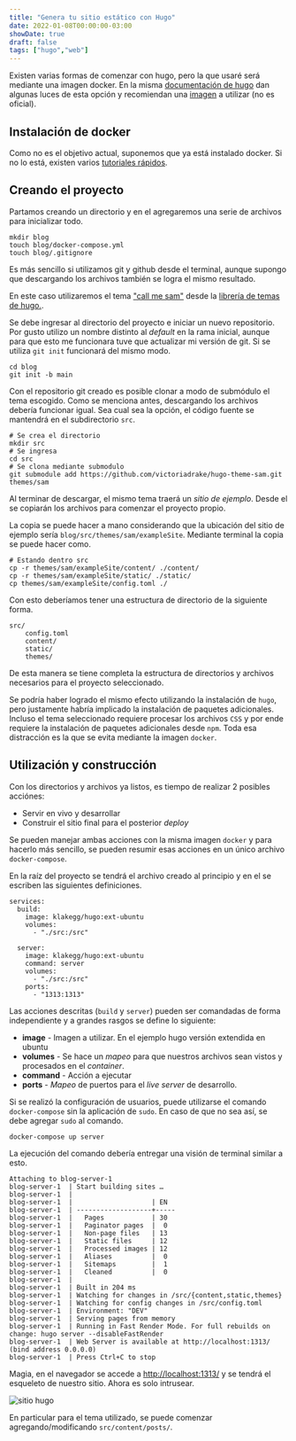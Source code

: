 ```yaml
---
title: "Genera tu sitio estático con Hugo"
date: 2022-01-08T00:00:00-03:00
showDate: true
draft: false
tags: ["hugo","web"]
---
```


Existen varias formas de comenzar con hugo, pero la que usaré será mediante una imagen
docker. En la misma [documentación de hugo]([www.google.cl](https://gohugo.io/getting-started/installing/#docker)) dan algunas luces de esta opción y
recomiendan una [imagen](https://hub.docker.com/r/klakegg/hugo/) a utilizar (no es oficial).

## Instalación de docker

Como no es el objetivo actual, suponemos que ya está instalado docker. Si no lo está, existen varios [tutoriales rápidos](https://docs.docker.com/engine/install/).

## Creando el proyecto

Partamos creando un directorio y en el agregaremos una serie de archivos para inicializar todo.
```
mkdir blog
touch blog/docker-compose.yml
touch blog/.gitignore
```
Es más sencillo si utilizamos git y github desde el terminal, aunque supongo que descargando los archivos también se logra el mismo resultado.

En este caso utilizaremos el tema ["call me sam"](https://themes.gohugo.io/themes/hugo-theme-sam/) desde la [librería de temas de hugo.](https://themes.gohugo.io/).

Se debe ingresar al directorio del proyecto e iniciar un nuevo repositorio. Por gusto utilizo un nombre distinto al *default* en la rama inicial, aunque para que esto me funcionara tuve que actualizar mi versión de git. Si se utiliza `git init` funcionará del mismo modo.
```
cd blog
git init -b main
```
Con el repositorio git creado es posible clonar a modo de submódulo el tema escogido. Como se menciona antes, descargando los archivos debería funcionar igual. Sea cual sea la opción, el código fuente se mantendrá en el subdirectorio `src`.
```
# Se crea el directorio
mkdir src
# Se ingresa
cd src
# Se clona mediante submodulo
git submodule add https://github.com/victoriadrake/hugo-theme-sam.git themes/sam
```
Al terminar de descargar, el mismo tema traerá un *sitio de ejemplo*. Desde el se copiarán los archivos para comenzar el proyecto propio.

La copia se puede hacer a mano considerando que la ubicación del sitio de ejemplo sería `blog/src/themes/sam/exampleSite`. Mediante terminal la copia se puede hacer como.
```
# Estando dentro src
cp -r themes/sam/exampleSite/content/ ./content/
cp -r themes/sam/exampleSite/static/ ./static/
cp themes/sam/exampleSite/config.toml ./
```
Con esto deberíamos tener una estructura de directorio de la siguiente forma.
```
src/
    config.toml
    content/
    static/
    themes/
```
De esta manera se tiene completa la estructura de directorios y archivos necesarios para el proyecto seleccionado.

Se podría haber logrado el mismo efecto utilizando la instalación de `hugo`, pero justamente habría implicado la instalación de paquetes adicionales. Incluso el tema seleccionado requiere procesar los archivos `CSS` y por ende requiere la instalación de paquetes adicionales desde `npm`. Toda esa distracción es la que se evita mediante la imagen `docker`.

## Utilización y construcción

Con los directorios y archivos ya listos, es tiempo de realizar 2 posibles acciónes:
* Servir en vivo y desarrollar
* Construir el sitio final para el posterior *deploy*

Se pueden manejar ambas acciones con la misma imagen `docker` y para hacerlo más sencillo, se pueden resumir esas acciones en un único archivo `docker-compose`.

En la raíz del proyecto se tendrá el archivo creado al principio y en el se escriben las siguientes definiciones.
```
services:
  build:
    image: klakegg/hugo:ext-ubuntu
    volumes:
      - "./src:/src"

  server:
    image: klakegg/hugo:ext-ubuntu
    command: server
    volumes:
      - "./src:/src"
    ports:
      - "1313:1313"
```
Las acciones descritas (`build` y `server`) pueden ser comandadas de forma independiente y a grandes rasgos se define lo siguiente:
* **image** - Imagen a utilizar. En el ejemplo hugo versión extendida en ubuntu
* **volumes** - Se hace un *mapeo* para que nuestros archivos sean vistos y procesados en el *container*.
* **command** - Acción a ejecutar
* **ports** - *Mapeo* de puertos para el *live server* de desarrollo.

Si se realizó la configuración de usuarios, puede utilizarse el comando `docker-compose` sin la aplicación de `sudo`. En caso de que no sea así, se debe agregar `sudo` al comando.
```
docker-compose up server
```
La ejecución del comando debería entregar una visión de terminal similar a esto.
```
Attaching to blog-server-1
blog-server-1  | Start building sites … 
blog-server-1  | 
blog-server-1  |                    | EN  
blog-server-1  | -------------------+-----
blog-server-1  |   Pages            | 30  
blog-server-1  |   Paginator pages  |  0  
blog-server-1  |   Non-page files   | 13  
blog-server-1  |   Static files     | 12  
blog-server-1  |   Processed images | 12  
blog-server-1  |   Aliases          |  0  
blog-server-1  |   Sitemaps         |  1  
blog-server-1  |   Cleaned          |  0  
blog-server-1  | 
blog-server-1  | Built in 204 ms
blog-server-1  | Watching for changes in /src/{content,static,themes}
blog-server-1  | Watching for config changes in /src/config.toml
blog-server-1  | Environment: "DEV"
blog-server-1  | Serving pages from memory
blog-server-1  | Running in Fast Render Mode. For full rebuilds on change: hugo server --disableFastRender
blog-server-1  | Web Server is available at http://localhost:1313/ (bind address 0.0.0.0)
blog-server-1  | Press Ctrl+C to stop
```
Magia, en el navegador se accede a [http://localhost:1313/](http://localhost:1313/) y se tendrá el esqueleto de nuestro sitio. Ahora es solo intrusear.

![sitio hugo](../pic1.jpg)

En particular para el tema utilizado, se puede comenzar agregando/modificando `src/content/posts/`.